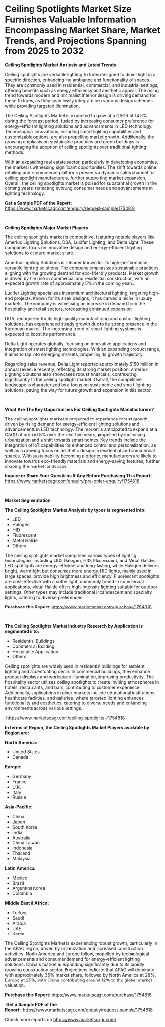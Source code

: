 <p><h1>Ceiling Spotlights Market Size Furnishes Valuable Information Encompassing Market Share, Market Trends, and Projections Spanning from 2025 to 2032</h1></p><p><strong>Ceiling Spotlights Market Analysis and Latest Trends</strong></p>
<p><p>Ceiling spotlights are versatile lighting fixtures designed to direct light in a specific direction, enhancing the ambiance and functionality of spaces. They are commonly used in residential, commercial, and industrial settings, offering benefits such as energy efficiency and aesthetic appeal. The rising trend towards modern and minimalist interior design is driving demand for these fixtures, as they seamlessly integrate into various design schemes while providing targeted illumination.</p><p>The Ceiling Spotlights Market is expected to grow at a CAGR of 14.5% during the forecast period, fueled by increasing consumer preference for energy-efficient lighting solutions and advancements in LED technology. Technological innovations, including smart lighting capabilities and customizable options, are also propelling market growth. Additionally, the growing emphasis on sustainable practices and green buildings is encouraging the adoption of ceiling spotlights over traditional lighting methods. </p><p>With an expanding real estate sector, particularly in developing economies, the market is witnessing significant opportunities. The shift towards online retailing and e-commerce platforms presents a dynamic sales channel for ceiling spotlight manufacturers, further supporting market expansion. Overall, the ceiling spotlights market is poised for substantial growth in the coming years, reflecting evolving consumer needs and advancements in lighting technology.</p></p>
<p><strong>Get a Sample PDF of the Report:&nbsp;</strong> <a href="https://www.marketscagr.com/enquiry/request-sample/1754818?utm_campaign=2635&utm_medium=2&utm_source=Github&utm_content=ia&utm_term=04042025&utm_id=ceiling-spotlights">https://www.marketscagr.com/enquiry/request-sample/1754818</a></p>
<p>&nbsp;</p>
<p><strong>Ceiling Spotlights Major Market Players</strong></p>
<p><p>The ceiling spotlights market is competitive, featuring notable players like Amerlux Lighting Solutions, DGA, Lucifer Lighting, and Delta Light. These companies focus on innovative design and energy-efficient lighting solutions to capture market share.</p><p>Amerlux Lighting Solutions is a leader known for its high-performance, versatile lighting solutions. The company emphasizes sustainable practices, aligning with the growing demand for eco-friendly products. Market growth is driven by the rise in commercial and residential construction, with an expected growth rate of approximately 5% in the coming years.</p><p>Lucifer Lighting specializes in premium architectural lighting, targeting high-end projects. Known for its sleek designs, it has carved a niche in luxury markets. The company is witnessing an increase in demand from the hospitality and retail sectors, forecasting continued expansion.</p><p>DGA, recognized for its high-quality manufacturing and custom lighting solutions, has experienced steady growth due to its strong presence in the European market. The increasing trend of smart lighting systems is expected to boost its performance.</p><p>Delta Light operates globally, focusing on innovative applications and integration of smart lighting technologies. With an expanding product range, it aims to tap into emerging markets, propelling its growth trajectory.</p><p>Regarding sales revenue, Delta Light reported approximately $150 million in annual revenue recently, reflecting its strong market position. Amerlux Lighting Solutions also showcases robust financials, contributing significantly to the ceiling spotlight market. Overall, the competitive landscape is characterized by a focus on sustainable and smart lighting solutions, paving the way for future growth and expansion in this sector.</p></p>
<p>&nbsp;</p>
<p><strong>What Are The Key Opportunities For Ceiling Spotlights Manufacturers?</strong></p>
<p><p>The ceiling spotlights market is projected to experience robust growth, driven by rising demand for energy-efficient lighting solutions and advancements in LED technology. The market is anticipated to expand at a CAGR of around 8% over the next five years, propelled by increasing urbanization and a shift towards smart homes. Key trends include the integration of IoT capabilities for enhanced control and personalization, as well as a growing focus on aesthetic design in residential and commercial spaces. With sustainability becoming a priority, manufacturers are likely to innovate towards eco-friendly materials and energy-saving features, further shaping the market landscape.</p></p>
<p><strong>Inquire or Share Your Questions If Any Before Purchasing This Report:</strong> <a href="https://www.marketscagr.com/enquiry/pre-order-enquiry/1754818?utm_campaign=2635&utm_medium=2&utm_source=Github&utm_content=ia&utm_term=04042025&utm_id=ceiling-spotlights">https://www.marketscagr.com/enquiry/pre-order-enquiry/1754818</a></p>
<p>&nbsp;</p>
<p><strong>Market Segmentation</strong></p>
<p><strong>The Ceiling Spotlights Market Analysis by types is segmented into:</strong></p>
<p><ul><li>LED</li><li>Halogen</li><li>HID</li><li>Fluorescent</li><li>Metal Halide</li><li>Others</li></ul></p>
<p><p>The ceiling spotlights market comprises various types of lighting technologies, including LED, Halogen, HID, Fluorescent, and Metal Halide. LED spotlights are energy-efficient and long-lasting, while Halogen delivers bright, warm light but consumes more energy. HID lights, mainly used in large spaces, provide high brightness and efficiency. Fluorescent spotlights are cost-effective with a softer light, commonly found in commercial applications. Metal Halide offers high-intensity lighting suitable for outdoor settings. Other types may include traditional incandescent and specialty lights, catering to diverse preferences.</p></p>
<p><strong>Purchase this Report:&nbsp;</strong><a href="https://www.marketscagr.com/purchase/1754818?utm_campaign=2635&utm_medium=2&utm_source=Github&utm_content=ia&utm_term=04042025&utm_id=ceiling-spotlights">https://www.marketscagr.com/purchase/1754818</a></p>
<p>&nbsp;</p>
<p><strong>The Ceiling Spotlights Market Industry Research by Application is segmented into:</strong></p>
<p><ul><li>Residential Buildings</li><li>Commercial Building</li><li>Hospitality Application</li><li>Others</li></ul></p>
<p><p>Ceiling spotlights are widely used in residential buildings for ambient lighting and accentuating decor. In commercial buildings, they enhance product displays and workspace illumination, improving productivity. The hospitality sector utilizes ceiling spotlights to create inviting atmospheres in hotels, restaurants, and bars, contributing to customer experience. Additionally, applications in other markets include educational institutions, healthcare facilities, and galleries, where targeted lighting enhances functionality and aesthetics, catering to diverse needs and enhancing environments across various settings.</p></p>
<p><a href="https://www.marketscagr.com/ceiling-spotlights-r1754818?utm_campaign=2635&utm_medium=2&utm_source=Github&utm_content=ia&utm_term=04042025&utm_id=ceiling-spotlights">&nbsp;https://www.marketscagr.com/ceiling-spotlights-r1754818</a></p>
<p><strong>In terms of Region, the Ceiling Spotlights Market Players available by Region are:</strong></p>
<p>
    <p> <strong> North America: </strong>
        <ul>
            <li>United States</li>
            <li>Canada</li>
        </ul>
        </p> 
    <p> <strong> Europe: </strong>
        <ul>
            <li>Germany</li>
            <li>France</li>
            <li>U.K.</li>
            <li>Italy</li>
            <li>Russia</li>
        </ul>
        </p> 
    <p> <strong> Asia-Pacific: </strong>
        <ul>
            <li>China</li>
            <li>Japan</li>
            <li>South Korea</li>
            <li>India</li>
            <li>Australia</li>
            <li>China Taiwan</li>
            <li>Indonesia</li>
            <li>Thailand</li>
            <li>Malaysia</li>
        </ul>
        </p> 
    <p> <strong> Latin America: </strong>
        <ul>
            <li>Mexico</li>
            <li>Brazil</li>
            <li>Argentina Korea</li>
            <li>Colombia</li>
        </ul>
        </p> 
    <p> <strong> Middle East & Africa: </strong>
        <ul>
            <li>Turkey</li>
            <li>Saudi</li>
            <li>Arabia</li>
            <li>UAE</li>
            <li>Korea</li>
        </ul>
    </p>
    </p>
<p><p>The Ceiling Spotlights Market is experiencing robust growth, particularly in the APAC region, driven by urbanization and increased construction activities. North America and Europe follow, propelled by technological advancements and consumer demand for energy-efficient lighting solutions. China's market is expanding significantly due to its rapidly growing construction sector. Projections indicate that APAC will dominate with approximately 35% market share, followed by North America at 28%, Europe at 25%, with China contributing around 12% to the global market valuation.</p></p>
<p><strong>Purchase this Report: </strong><a href="https://www.marketscagr.com/purchase/1754818?utm_campaign=2635&utm_medium=2&utm_source=Github&utm_content=ia&utm_term=04042025&utm_id=ceiling-spotlights">https://www.marketscagr.com/purchase/1754818</a></p>
<p>&nbsp;<strong>Get a Sample PDF of the Report:&nbsp;&nbsp;</strong><a href="https://www.marketscagr.com/enquiry/request-sample/1754818?utm_campaign=2635&utm_medium=2&utm_source=Github&utm_content=ia&utm_term=04042025&utm_id=ceiling-spotlights">https://www.marketscagr.com/enquiry/request-sample/1754818</a></p>
<p><strong></strong></p>
<p>Check more reports on <a href="https://www.marketscagr.com/?utm_campaign=2635&utm_medium=2&utm_source=Github&utm_content=ia&utm_term=04042025&utm_id=ceiling-spotlights">https://www.marketscagr.com/</a></p>